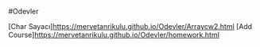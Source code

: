 #Odevler

[Char Sayacı]https://mervetanrikulu.github.io/Odevler/Arraycw2.html 
[Add Course]https://mervetanrikulu.github.io/Odevler/homework.html
